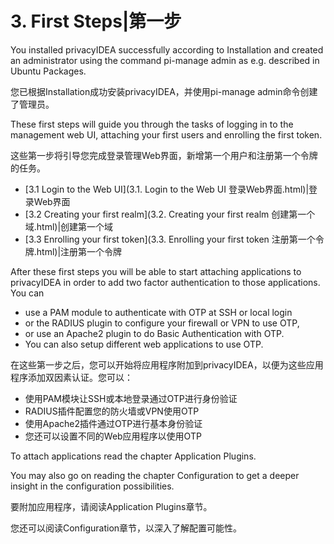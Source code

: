 # 3. First Steps|第一步

You installed privacyIDEA successfully according to Installation and created an administrator using the command pi-manage admin as e.g. described in Ubuntu Packages.

您已根据Installation成功安装privacyIDEA，并使用pi-manage admin命令创建了管理员。

These first steps will guide you through the tasks of logging in to the management web UI, attaching your first users and enrolling the first token.

这些第一步将引导您完成登录管理Web界面，新增第一个用户和注册第一个令牌的任务。

* [3.1 Login to the Web UI](3.1. Login to the Web UI 登录Web界面.html)|登录Web界面
* [3.2 Creating your first realm](3.2. Creating your first realm 创建第一个域.html)|创建第一个域
* [3.3 Enrolling your first token](3.3. Enrolling your first token 注册第一个令牌.html)|注册第一个令牌

After these first steps you will be able to start attaching applications to privacyIDEA in order to add two factor authentication to those applications. You can

* use a PAM module to authenticate with OTP at SSH or local login
* or the RADIUS plugin to configure your firewall or VPN to use OTP,
* or use an Apache2 plugin to do Basic Authentication with OTP.
* You can also setup different web applications to use OTP.

在这些第一步之后，您可以开始将应用程序附加到privacyIDEA，以便为这些应用程序添加双因素认证。您可以：

* 使用PAM模块让SSH或本地登录通过OTP进行身份验证
* RADIUS插件配置您的防火墙或VPN使用OTP
* 使用Apache2插件通过OTP进行基本身份验证
* 您还可以设置不同的Web应用程序以使用OTP

To attach applications read the chapter Application Plugins.

You may also go on reading the chapter Configuration to get a deeper insight in the configuration possibilities.

要附加应用程序，请阅读Application Plugins章节。

您还可以阅读Configuration章节，以深入了解配置可能性。